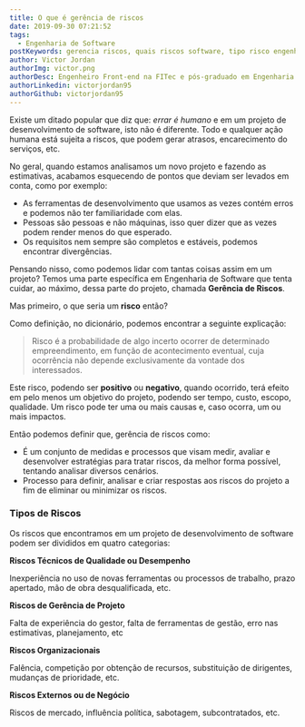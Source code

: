 ```yaml
---
title: O que é gerência de riscos
date: 2019-09-30 07:21:52
tags:
  - Engenharia de Software
postKeywords: gerencia riscos, quais riscos software, tipo risco engenharia software, engenharia de software, SW risk
author: Victor Jordan
authorImg: victor.png
authorDesc: Engenheiro Front-end na FITec e pós-graduado em Engenharia de Software pela PUC-MG e formado em Banco de Dados pela Fatec, apaixonado por usabilidade, performance e UX!
authorLinkedin: victorjordan95
authorGithub: victorjordan95
---
```


Existe um ditado popular que diz que: _errar é humano_ e em um projeto de desenvolvimento de software, isto não é diferente. Todo e qualquer ação humana está sujeita a riscos, que podem gerar atrasos, encarecimento do serviços, etc.

No geral, quando estamos analisamos um novo projeto e fazendo as estimativas, acabamos esquecendo de pontos que deviam ser levados em conta, como por exemplo:

<!-- more -->

- As ferramentas de desenvolvimento que usamos as vezes contém erros e podemos não ter familiaridade com elas.
- Pessoas são pessoas e não máquinas, isso quer dizer que as vezes podem render menos do que esperado.
- Os requisitos nem sempre são completos e estáveis, podemos encontrar divergências.

Pensando nisso, como podemos lidar com tantas coisas assim em um projeto?
Temos uma parte específica em Engenharia de Software que tenta cuidar, ao máximo, dessa parte do projeto, chamada **Gerência de Riscos**.

Mas primeiro, o que seria um **risco** então?

Como definição, no dicionário, podemos encontrar a seguinte explicação:

> Risco é a probabilidade de algo incerto ocorrer de determinado empreendimento, em função de acontecimento eventual, cuja ocorrência não depende exclusivamente da vontade dos interessados.

Este risco, podendo ser **positivo** ou **negativo**, quando ocorrido, terá efeito em pelo menos um objetivo do projeto, podendo ser tempo, custo, escopo, qualidade.
Um risco pode ter uma ou mais causas e, caso ocorra, um ou mais impactos.

Então podemos definir que, gerência de riscos como:

- É um conjunto de medidas e processos que visam medir, avaliar e desenvolver estratégias para tratar riscos, da melhor forma possível, tentando analisar diversos cenários.
- Processo para definir, analisar e criar respostas aos riscos do projeto a fim de eliminar ou minimizar os riscos.

### Tipos de Riscos

Os riscos que encontramos em um projeto de desenvolvimento de software podem ser divididos em quatro categorias:

**Riscos Técnicos de Qualidade ou Desempenho**

Inexperiência no uso de novas ferramentas ou processos de trabalho, prazo apertado, mão de obra desqualificada, etc.

**Riscos de Gerência de Projeto**

Falta de experiência do gestor, falta de ferramentas de gestão, erro nas estimativas, planejamento, etc

**Riscos Organizacionais**

Falência, competição por obtenção de recursos, substituição de dirigentes, mudanças de prioridade, etc.

**Riscos Externos ou de Negócio**

Riscos de mercado, influência política, sabotagem, subcontratados, etc.
